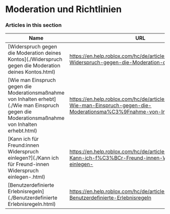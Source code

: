 # Moderation und Richtlinien  
### Articles in this section
Name|URL
-|-
[Widerspruch gegen die Moderation deines Kontos](./Widerspruch gegen die Moderation deines Kontos.html) |https://en.help.roblox.com/hc/de/articles/360000245263-Widerspruch-gegen-die-Moderation-deines-Kontos
[Wie man Einspruch gegen die Moderationsmaßnahme von Inhalten erhebt](./Wie man Einspruch gegen die Moderationsmaßnahme von Inhalten erhebt.html) |https://en.help.roblox.com/hc/de/articles/360000272703-Wie-man-Einspruch-gegen-die-Moderationsma%C3%9Fnahme-von-Inhalten-erhebt
[Kann ich für Freund:innen Widerspruch einlegen?](./Kann ich für Freund-innen Widerspruch einlegen-.html) |https://en.help.roblox.com/hc/de/articles/360000240183-Kann-ich-f%C3%BCr-Freund-innen-Widerspruch-einlegen-
[Benutzerdefinierte Erlebnisregeln](./Benutzerdefinierte Erlebnisregeln.html) |https://en.help.roblox.com/hc/de/articles/203312500-Benutzerdefinierte-Erlebnisregeln